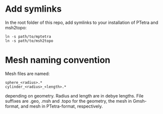 # Add symlinks

In the root folder of this repo, add symlinks to your installation of PTetra and msh2topo:

    ln -s path/to/mptetra
    ln -s path/to/msh2topo

# Mesh naming convention

Mesh files are named:

    sphere_<radius>.*
    cylinder_<radius>_<length>.*

depending on geometry. Radius and length are in debye lengths. File suffixes
are .geo, .msh and .topo for the geometry, the mesh in Gmsh-format, and mesh in
PTetra-format, respectively.
